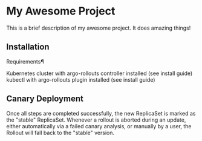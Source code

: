 # My Awesome Project

This is a brief description of my awesome project. It does amazing things!

## Installation

Requirements¶

Kubernetes cluster with argo-rollouts controller installed (see install guide)
kubectl with argo-rollouts plugin installed (see install guide)


## Canary Deployment
Once all steps are completed successfully, the new ReplicaSet is marked as the "stable" ReplicaSet. Whenever a rollout is aborted during an update, either automatically via a failed canary analysis, or manually by a user, the Rollout will fall back to the "stable" version.


